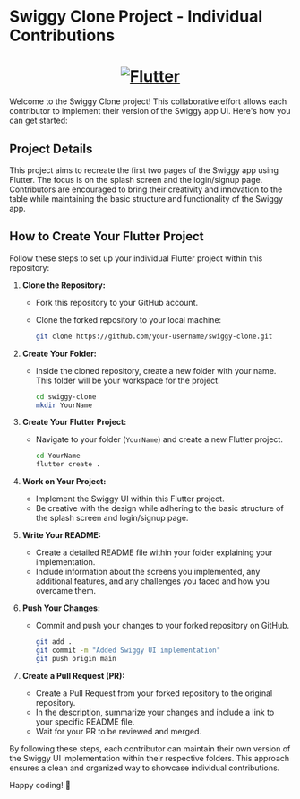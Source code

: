 # Swiggy Clone Project - Individual Contributions
<a href="https://flutter.dev/">
  <h1 align="center">
    <picture>
      <source media="(prefers-color-scheme: dark)" srcset="https://storage.googleapis.com/cms-storage-bucket/6e19fee6b47b36ca613f.png">
      <img alt="Flutter" src="https://storage.googleapis.com/cms-storage-bucket/c823e53b3a1a7b0d36a9.png">
    </picture>
  </h1>
</a>
Welcome to the Swiggy Clone project! This collaborative effort allows each contributor to implement their version of the Swiggy app UI. Here's how you can get started:

## Project Details

This project aims to recreate the first two pages of the Swiggy app using Flutter. The focus is on the splash screen and the login/signup page. Contributors are encouraged to bring their creativity and innovation to the table while maintaining the basic structure and functionality of the Swiggy app.

## How to Create Your Flutter Project

Follow these steps to set up your individual Flutter project within this repository:

1. **Clone the Repository:**
   - Fork this repository to your GitHub account.
   - Clone the forked repository to your local machine:

     ```bash
     git clone https://github.com/your-username/swiggy-clone.git
     ```

2. **Create Your Folder:**
   - Inside the cloned repository, create a new folder with your name. This folder will be your workspace for the project.

     ```bash
     cd swiggy-clone
     mkdir YourName
     ```

3. **Create Your Flutter Project:**
   - Navigate to your folder (`YourName`) and create a new Flutter project.

     ```bash
     cd YourName
     flutter create .
     ```

4. **Work on Your Project:**
   - Implement the Swiggy UI within this Flutter project.
   - Be creative with the design while adhering to the basic structure of the splash screen and login/signup page.

5. **Write Your README:**
   - Create a detailed README file within your folder explaining your implementation.
   - Include information about the screens you implemented, any additional features, and any challenges you faced and how you overcame them.

6. **Push Your Changes:**
   - Commit and push your changes to your forked repository on GitHub.

     ```bash
     git add .
     git commit -m "Added Swiggy UI implementation"
     git push origin main
     ```

7. **Create a Pull Request (PR):**
   - Create a Pull Request from your forked repository to the original repository.
   - In the description, summarize your changes and include a link to your specific README file.
   - Wait for your PR to be reviewed and merged.

By following these steps, each contributor can maintain their own version of the Swiggy UI implementation within their respective folders. This approach ensures a clean and organized way to showcase individual contributions.

Happy coding! 🚀